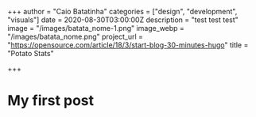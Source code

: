 +++
author = "Caio Batatinha"
categories = ["design", "development", "visuals"]
date = 2020-08-30T03:00:00Z
description = "test test test"
image = "/images/batata_nome-1.png"
image_webp = "/images/batata_nome.png"
project_url = "https://opensource.com/article/18/3/start-blog-30-minutes-hugo"
title = "Potato Stats"

+++
# My first post